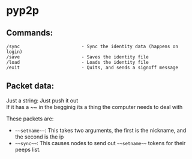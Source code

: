 # pyp2p

## Commands:
```
/sync                       - Sync the identity data (happens on login)
/save                       - Saves the identity file
/load                       - Loads the identity file
/exit                       - Quits, and sends a signoff message
```

## Packet data:  
Just a string: Just push it out  
If it has a ~~ in the begginig its a thing the computer needs to deal with  
  
These packets are:  
- `~~setname~~`: This takes two arguments, the first is the nickname, and the second is the ip
- `~~sync~~`: This causes nodes to send out `~~setname~~` tokens for their peeps list.
